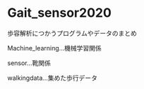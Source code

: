 # Gait_sensor2020
歩容解析につかうプログラムやデータのまとめ

Machine_learning…機械学習関係

sensor…靴関係

walkingdata…集めた歩行データ　　
